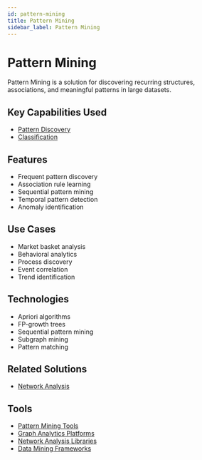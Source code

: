 ```yaml
---
id: pattern-mining
title: Pattern Mining
sidebar_label: Pattern Mining
---
```


# Pattern Mining

Pattern Mining is a solution for discovering recurring structures, associations, and meaningful patterns in large datasets.

## Key Capabilities Used

- [Pattern Discovery](../capabilities/pattern-discovery)
- [Classification](../capabilities/classification)

## Features

- Frequent pattern discovery
- Association rule learning
- Sequential pattern mining
- Temporal pattern detection
- Anomaly identification

## Use Cases

- Market basket analysis
- Behavioral analytics
- Process discovery
- Event correlation
- Trend identification

## Technologies

- Apriori algorithms
- FP-growth trees
- Sequential pattern mining
- Subgraph mining
- Pattern matching

## Related Solutions

- [Network Analysis](./network-analysis)

## Tools

- [Pattern Mining Tools](../05-tools/pattern-mining-tools)
- [Graph Analytics Platforms](../05-tools/graph-analytics-platforms)
- [Network Analysis Libraries](../05-tools/network-analysis-libraries)
- [Data Mining Frameworks](../05-tools/data-mining-frameworks)
